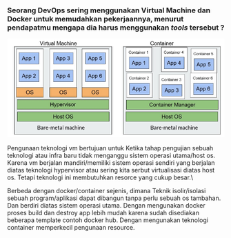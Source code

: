 ### Seorang DevOps sering menggunakan **Virtual Machine dan Docker** untuk memudahkan pekerjaannya, menurut pendapatmu mengapa dia harus menggunakan *tools* tersebut ?

![vm vs docker](https://raw.githubusercontent.com/fembi/dumbway-fembi-isnanto/main/gambar/vm%20docker.jpg)

Pengunaan teknologi vm bertujuan untuk Ketika tahap pengujian sebuah teknologi atau infra baru tidak menganggu sistem operasi utama/host os. Karena vm berjalan mandiri/memiliki sistem operasi sendiri yang berjalan diatas teknologi hypervisor atau sering kita serbut virtualisasi diatas host os. Tetapi teknologi ini membutuhkan resorce yang cukup besar.\

Berbeda dengan docker/container sejenis, dimana Teknik isolir/isolasi sebuah program/aplikasi dapat dibangun tanpa perlu sebuah os tambahan. Dan berdiri diatas sistem operasi utama. Dengan mengunakan docker proses build dan destroy app lebih mudah karena sudah disediakan beberapa template contoh docker hub. Dengan mengunakan teknologi container memperkecil pengunaan resource.